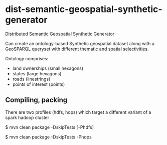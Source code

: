 # dist-semantic-geospatial-synthetic-generator
Distributed Semantic Geospatial Synthetic Generator 

Can create an ontology-based Synthetic geospatial dataset along with a GeoSPARQL queryset with different thematic and spatial selectivities.

Ontology comprises:
- land ownerships (small hexagons)
- states (large hexagons)
- roads (linestrings)
- points of interest (points)

Compiling, packing
--------------------

There are two profiles (hdfs, hops) which target a different variant of a spark hadoop cluster

$ mvn clean package -DskipTests [-Phdfs]

$ mvn clean package -DskipTests -Phops
